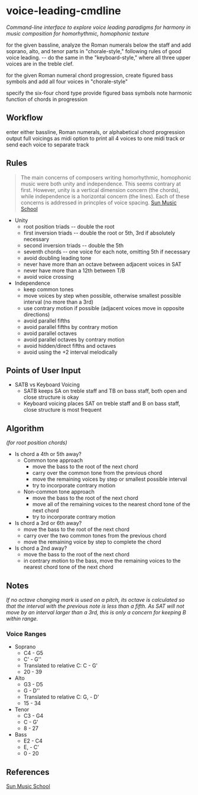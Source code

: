 # voice-leading-cmdline

*Command-line interface to explore voice leading paradigms for harmony in music composition for homorhythmic, homophonic texture*

for the given bassline, analyze the Roman numerals below the staff and add soprano, alto, and tenor parts in "chorale-style," following rules of good voice leading.
-- do the same in the "keyboard-style," where all three upper voices are in the treble clef.

for the given Roman numeral chord progression, create figured bass symbols and add all four voices in "chorale-style"

specify the six-four chord type
provide figured bass symbols
note harmonic function of chords in progression

## Workflow
enter either bassline, Roman numerals, or alphabetical chord progression
output full voicings as midi
option to print all 4 voices to one midi track or send each voice to separate track

## Rules
> The main concerns of composers writing homorhythmic, homophonic music were both unity and independence. This seems contrary at first. However, unity is a vertical dimension concern (the chords), while independence is a horizontal concern (the lines). Each of these concerns is addressed in princples of voice spacing.
> [Sun Music School](https://sunmusicschool.weebly.com/uploads/2/5/4/5/25453716/voice_leading.pdf)
* Unity
  * root position triads -- double the root
  * first inversion triads -- double the root or 5th, 3rd if absolutely necessary
  * second inversion triads -- double the 5th
  * seventh chords -- one voice for each note, omitting 5th if necessary
  * avoid doubling leading tone
  * never have more than an octave between adjacent voices in SAT
  * never have more than a 12th between T/B
  * avoid voice crossing
* Independence
  * keep common tones
  * move voices by step when possible, otherwise smallest possible interval (no more than a 3rd)
  * use contrary motion if possible (adjacent voices move in opposite directions)
  * avoid parallel fifths
  * avoid parallel fifths by contrary motion
  * avoid parallel octaves
  * avoid parallel octaves by contrary motion
  * avoid hidden/direct fifths and octaves
  * avoid using the +2 interval melodically
 
## Points of User Input
* SATB vs Keyboard Voicing
  * SATB keeps SA on treble staff and TB on bass staff, both open and close structure is okay
  * Keyboard voicing places SAT on treble staff and B on bass staff, close structure is most frequent
 
## Algorithm 
*(for root position chords)*
* Is chord a 4th or 5th away?
  * Common tone approach
    * move the bass to the root of the next chord
    * carry over the common tone from the previous chord
    * move the remaining voices by step or smallest possible interval
    * try to incorporate contrary motion
  * Non-common tone approach
    * move the bass to the root of the next chord
    * move all of the remaining voices to the nearest chord tone of the next chord
    * try to incorporate contrary motion
* Is chord a 3rd or 6th away?
  * move the bass to the root of the next chord
  * carry over the two common tones from the previous chord
  * move the remaining voice by step to complete the chord
* Is chord a 2nd away?
  * move the bass to the root of the next chord
  * in contrary motion to the bass, move the remaining voices to the nearest chord tone of the next chord

## Notes
*If no octave changing mark is used on a pitch, its octave is calculated so that the interval with the previous note is less than a fifth. As SAT will not move by an interval larger than a 3rd, this is only a concern for keeping B within range.*
### Voice Ranges
* Soprano
  * C4 - G5
  * C' - G''
  * Translated to relative C: C - G'
  * 20 - 39
* Alto
  * G3 - D5
  * G - D''
  * Translated to relative C: G, - D'
  * 15 - 34
* Tenor
  * C3 - G4
  * C - G'
  * 8 - 27
* Bass
  * E2 - C4
  * E, - C'
  * 0 - 20

## References
[Sun Music School](https://sunmusicschool.weebly.com/uploads/2/5/4/5/25453716/voice_leading.pdf)
